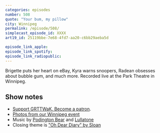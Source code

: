 ```yaml
---
categories: episodes
number: 508
quote: "Your bum, my pillow"
city: Winnipeg
permalink: /episode/508/
simplecast_episode_id: XXXX
art19_id: 25119bbe-7e68-4fd7-aa20-c6bb29aeba5d

episode_link_apple: 
episode_link_spotify: 
episode_link_radiopublic: 
---
```


Brigette puts her heart on eBay, Kyra warns snoopers, Radean obsesses about bubble gum, and much more. Recorded live at the Park Theatre in Winnipeg.

## Show notes
* [Support GRTTWaK. Become a patron](https://grownupsreadthingstheywroteaskids.com/support/?utm_source=podcast&utm_medium=referral&utm_campaign=508).
* [Photos from our Winnipeg event](https://www.facebook.com/media/set/?set=a.10155716327903600.1073741913.121054468599&type=1&l=2ff274cc12)
* Music by [Podington Bear](https://geo.itunes.apple.com/us/artist/podington-bear/id250459572?at=10lR7u&mt=1&app=music) and [Lullatone](https://geo.itunes.apple.com/us/artist/lullatone/id34467705?at=10lR7u&mt=1&app=music)
* Closing theme is ["Oh Dear Diary" by Sloan](http://sloan.spinshop.com/details/9850)